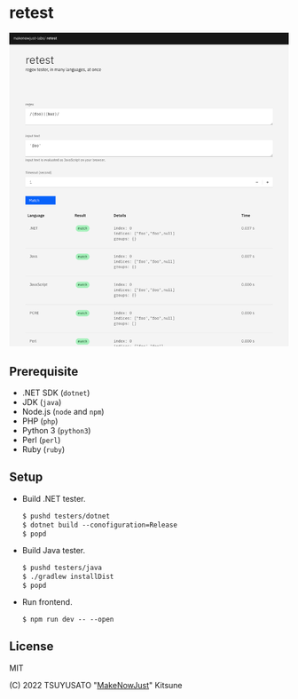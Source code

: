 # retest

![image](./static/readme.png)

## Prerequisite

- .NET SDK (`dotnet`)
- JDK (`java`)
- Node.js (`node` and `npm`)
- PHP (`php`)
- Python 3 (`python3`)
- Perl (`perl`)
- Ruby (`ruby`)

## Setup

- Build .NET tester.

  ```console
  $ pushd testers/dotnet
  $ dotnet build --conofiguration=Release
  $ popd
  ```

- Build Java tester.

  ```console
  $ pushd testers/java
  $ ./gradlew installDist
  $ popd
  ```

- Run frontend.

  ```console
  $ npm run dev -- --open
  ```

## License

MIT

(C) 2022 TSUYUSATO "[MakeNowJust](https://github.com/makenowjust)" Kitsune
